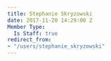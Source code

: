 ```yaml
---
title: Stephanie Skryzowski
date: 2017-11-20 14:29:00 Z
Member Type:
  Is Staff: true
redirect_from:
- "/users/stephanie_skryzowski"
---
```


